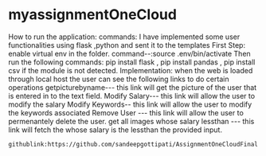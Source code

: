 # myassignmentOneCloud
How to run the application:
    commands:
            I have implemented some user functionalities using flask ,python and sent it to the templates 
            First Step:
                enable virtual env in the folder.
                command--:source .env/bin/activate
                Then run the following commands:
                pip install flask , 
                pip install pandas ,
                pip install csv if the module is not detected.
    Implementation: 
        when the web is loaded through local host the user can see the following links to do certain operations 
        getpicturebyname--- this link will get the picture of the user that is entered in to the text field.
        Modify Salary--- this link will allow the user to modify the salary
        Modify Keywords-- this link will allow the user to modify the keywords associated
        Remove User --- this link will allow the user to permenantely delete the user.
        get all images whose salary lessthan --- this link will fetch the whose salary is the lessthan the provided input.

    githublink:https://github.com/sandeepgottipati/AssignmentOneCloudFinal